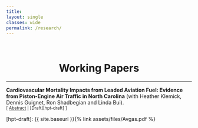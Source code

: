 ```yaml
---
title: 
layout: single
classes: wide
permalink: /research/
---
```

<br/> 


# <center> Working Papers </center>
- - -

**Cardiovascular Mortality Impacts from Leaded Aviation Fuel: Evidence from Piston-Engine Air Traffic
in North Carolina** (with Heather Klemick, Dennis Guignet, Ron Shadbegian and Linda Bui). <br/>
<small>[ <a href="#/" onclick="visib('hpt')">Abstract</a> | [Draft][hpt-draft] ]</small>

<div id="hpt" style="display: none; text-align: justify; line-height: 1.2" ><small>
Leaded fuel used by piston-engine aircraft is the largest source of airborne lead emissions in the United States. Previous studies have found higher blood lead levels in children living near airports where leaded aviation fuel is used. However, little is known about health effects on adults. This study is the first to examine the association between exposure to leaded aviation fuel and adult cardiovascular mortality. We estimate the association between annual piston-engine air traffic and cardiovascular mortality among adults ages 65 and older near 40 North Carolina airports during 2000 to 2017. We use several strategies to minimize the potential for bias due to omitted variables and confounding from other health hazards at airports, including coarsened exact matching, location-specific intercepts, and adjustment for jet-engine and other air traffic that does not use leaded fuel. We find that cardiovascular mortality rates within a few kilometers of single-runway airports were significantly higher in years with more pistonengine air traffic. We do not consistently find a statistically significant association between cardiovascular mortality rates and piston-engine air traffic near multi-runway airports, where there is greater uncertainty in our measure of the distance between populations and aviation exposures. These results suggest that (i) reducing lead emissions from aviation could yield substantial health benefits for adults, and (ii) more refined data are needed to obtain more precise estimates of these benefits. 
</small><br><br/></div>

[hpt-draft]: {{ site.baseurl }}{% link assets/files/Avgas.pdf %}
